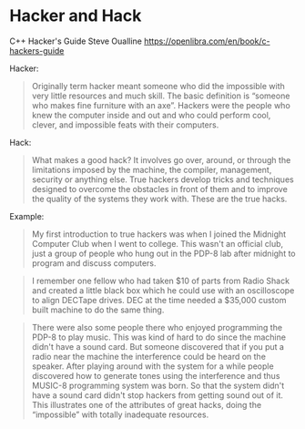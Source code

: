 # Hacker and Hack
C++ Hacker's Guide
Steve Oualline
https://openlibra.com/en/book/c-hackers-guide

Hacker:
> Originally term hacker meant someone who did the impossible with very little resources and much skill.
> The basic definition is “someone who makes fine furniture with an axe”.
> Hackers were the people who knew the computer inside and out and who could perform cool, clever, and impossible feats with their computers.

Hack:
> What makes a good hack?
> It involves go over, around, or through the limitations imposed by the machine, the compiler, management, security or anything else.
> True hackers develop tricks and techniques designed to overcome the obstacles in front of them and to improve the quality of the systems they work with.
> These are the true hacks.

Example:
> My first introduction to true hackers was when I joined the Midnight Computer Club when I went to college. This wasn't an official club, just a group of people who hung out in the PDP-8 lab after midnight to program and discuss computers.

> I remember one fellow who had taken $10 of parts from Radio Shack and created a little black box which he could use with an oscilloscope to align DECTape drives.  DEC at the time needed a $35,000 custom built machine to do the same thing.

> There were also some people there who enjoyed programming the PDP-8 to play music. This was kind of hard to do since the machine didn't have a sound card. But someone discovered that if you put a radio near the machine the interference could be heard on the speaker. After playing around with the system for a while people discovered how to generate tones using the interference and thus MUSIC-8 programming system was born.  So that the system didn't have a sound card didn't stop hackers from getting sound out of it. This illustrates one of the attributes of great hacks, doing the “impossible” with totally inadequate resources.
